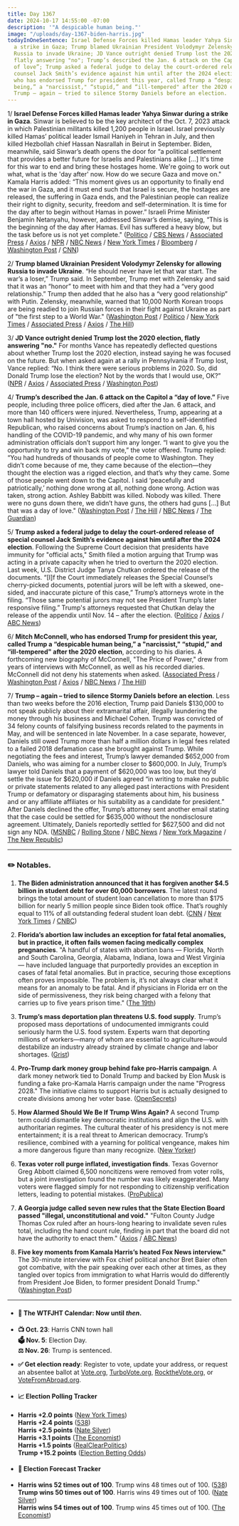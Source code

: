 ```yaml
---
title: Day 1367
date: 2024-10-17 14:55:00 -07:00
description: '"A despicable human being."'
image: "/uploads/day-1367-biden-harris.jpg"
todayInOneSentence: Israel Defense Forces killed Hamas leader Yahya Sinwar during
  a strike in Gaza; Trump blamed Ukrainian President Volodymyr Zelensky for allowing
  Russia to invade Ukraine; JD Vance outright denied Trump lost the 2020 election,
  flatly answering "no"; Trump’s described the Jan. 6 attack on the Capitol a “day
  of love”; Trump asked a federal judge to delay the court-ordered release of special
  counsel Jack Smith’s evidence against him until after the 2024 election; Mitch McConnell,
  who has endorsed Trump for president this year, called Trump a “despicable human
  being,” a "narcissist," “stupid,” and “ill-tempered" after the 2020 election; and
  Trump – again – tried to silence Stormy Daniels before an election.
---
```


1/ **Israel Defense Forces killed Hamas leader Yahya Sinwar during a strike in Gaza**. Sinwar is believed to be the key architect of the Oct. 7, 2023 attack in which Palestinian militants killed 1,200 people in Israel. Israel previously killed Hamas’ political leader Ismail Haniyeh in Tehran in July, and then killed Hezbollah chief Hassan Nasrallah in Beirut in September. Biden, meanwhile, said Sinwar’s death opens the door for “a political settlement that provides a better future for Israelis and Palestinians alike \[...\] It's time for this war to end and bring these hostages home. We're going to work out what, what is the 'day after' now. How do we secure Gaza and move on." Kamala Harris added: “This moment gives us an opportunity to finally end the war in Gaza, and it must end such that Israel is secure, the hostages are released, the suffering in Gaza ends, and the Palestinian people can realize their right to dignity, security, freedom and self-determination. It is time for the day after to begin without Hamas in power.” Israeli Prime Minister Benjamin Netanyahu, however, addressed Sinwar’s demise, saying, “This is the beginning of the day after Hamas. Evil has suffered a heavy blow, but the task before us is not yet complete." ([Politico](https://www.politico.eu/article/israel-killed-hamas-leader-yahya-sinwar-gaza/) / [CBS News](https://www.cbsnews.com/news/israel-yahya-sinwar-hamas-gaza-war-killed-in-rafah-operation/) / [Associated Press](https://apnews.com/article/israel-palestinians-hamas-lebanon-hezbollah-news-10-17-2024-d12ca71945313e601cf10876072f4182) / [Axios](https://www.axios.com/2024/10/17/sinwar-hamas-israel-killed-gaza) / [NPR](https://www.npr.org/2024/10/17/nx-s1-5155921/israel-hamas-leader-yahya-sinwar) / [NBC News](https://www.nbcnews.com/news/world/hamas-leader-yahya-sinwar-israel-investigating-dead-rcna175892) / [New York Times](https://www.nytimes.com/2024/10/17/us/politics/harris-yahya-sinwar-hamas-israel-gaza.html) / [Bloomberg](https://www.bloomberg.com/news/live-blog/2024-10-17/hamas-latest) / [Washington Post](https://www.washingtonpost.com/world/2024/10/17/israel-iran-lebanon-war-news-gaza-hamas/) / [CNN](https://www.cnn.com/world/live-news/israel-iran-gaza-lebanon-10-17-24-intl-hnk/index.html))

2/ **Trump blamed Ukrainian President Volodymyr Zelensky for allowing Russia to invade Ukraine**. “He should never have let that war start. The war’s a loser,” Trump said. In September, Trump met with Zelensky and said that it was an “honor” to meet with him and that they had a “very good relationship.” Trump then added that he also has a “very good relationship” with Putin. Zelensky, meanwhile, warned that 10,000 North Korean troops are being readied to join Russian forces in their fight against Ukraine as part of "the first step to a World War." ([Washington Post](https://www.washingtonpost.com/politics/2024/10/17/trump-zelensky-ukraine-war-start/) / [Politico](https://www.politico.com/news/2024/10/17/trump-zelenskyy-biden-russia-ukraine-war-blame-00184173) / [New York Times](https://www.nytimes.com/2024/10/17/world/europe/zelensky-eu-victory-plan.html) / [Associated Press](https://apnews.com/article/ukraine-zelenskyy-europe-victory-plan-summit-863bd5c70816449e3c92b7c1f767a2ff) / [Axios](https://www.axios.com/2024/10/17/zelensky-north-korea-troops-russia-ukraine) / [The Hill](https://thehill.com/policy/international/4936302-zelensky-ukraine-war-victory-plan/))

3/ **JD Vance outright denied Trump lost the 2020 election, flatly answering "no."** For months Vance has repeatedly deflected questions about whether Trump lost the 2020 election, instead saying he was focused on the future. But when asked again at a rally in Pennsylvania if Trump lost, Vance replied: “No. I think there were serious problems in 2020. So, did Donald Trump lose the election? Not by the words that I would use, OK?” ([NPR](https://www.npr.org/2024/10/16/nx-s1-5155220/jd-vance-donald-trump-2020-election-loss-answer-no) / [Axios](https://www.axios.com/2024/10/16/jd-vance-trump-2020-election-denial) / [Associated Press](https://apnews.com/article/vance-trump-2020-election-3659368bc50e3224e5cc59f76015e096) / [Washington Post](https://www.washingtonpost.com/politics/2024/10/16/vance-2020-election-answer/))

4/ **Trump’s described the Jan. 6 attack on the Capitol a “day of love.”** Five people, including three police officers, died after the Jan. 6 attack, and more than 140 officers were injured. Nevertheless, Trump, appearing at a town hall hosted by Univision, was asked to respond to a self-identified Republican, who raised concerns about Trump’s inaction on Jan. 6, his handling of the COVID-19 pandemic, and why many of his own former administration officials don’t support him any longer. “I want to give you the opportunity to try and win back my vote,” the voter offered. Trump replied: “You had hundreds of thousands of people come to Washington. They didn’t come because of me, they came because of the election—they thought the election was a rigged election, and that’s why they came. Some of those people went down to the Capitol. I said ‘peacefully and patriotically,’ nothing done wrong at all, nothing done wrong. Action was taken, strong action. Ashley Babbitt was killed. Nobody was killed. There were no guns down there, we didn’t have guns, the others had guns \[...\] But that was a day of love." ([Washington Post](https://www.washingtonpost.com/politics/2024/10/17/trump-jan-6-insurrection/) / [The Hill](https://thehill.com/homenews/campaign/4938695-kamala-harris-donald-trump-jan-6-2020-claims/) / [NBC News](https://www.nbcnews.com/politics/2024-election/trump-says-nothing-was-done-wrong-jan-6-republican-voter-confronts-rcna175755) / [The Guardian](https://www.theguardian.com/us-news/live/2024/oct/17/donald-trump-january-6-riot-kamala-harris-us-election-politics-news))

5/ **Trump asked a federal judge to delay the court-ordered release of special counsel Jack Smith’s evidence against him until after the 2024 election**. Following the Supreme Court decision that presidents have immunity for "official acts," Smith filed a motion arguing that Trump was acting in a private capacity when he tried to overturn the 2020 election. Last week, U.S. District Judge Tanya Chutkan ordered the release of the documents. “\[I\]f the Court immediately releases the Special Counsel’s cherry-picked documents, potential jurors will be left with a skewed, one-sided, and inaccurate picture of this case,” Trump’s attorneys wrote in the filing. “Those same potential jurors may not see President Trump’s later responsive filing.” Trump's attorneys requested that Chutkan delay the release of the appendix until Nov. 14 – after the election. ([Politico](https://www.politico.com/live-updates/2024/10/17/2024-elections-live-coverage-updates-analysis/donald-trump-jack-smith-evidence-00184133) / [Axios](https://www.axios.com/2024/10/17/trump-jan-6-case-documents-release-jack-smith) / [ABC News](https://abcnews.go.com/US/trump-asks-judge-jan-6-case-delay-release/story?id=114892192))

6/ **Mitch McConnell, who has endorsed Trump for president this year, called Trump a “despicable human being,” a "narcissist," “stupid,” and “ill-tempered" after the 2020 election**, according to his diaries. A forthcoming new biography of McConnell, "The Price of Power," drew from years of interviews with McConnell, as well as his recorded diaries. McConnell did not deny his statements when asked. ([Associated Press](https://apnews.com/article/mcconnell-trump-biography-election-0a861001d95287e689336504abc2281f) / [Washington Post](https://www.washingtonpost.com/politics/2024/10/17/trump-mcconnell-jan-6-capitol/) / [Axios](https://www.axios.com/2024/10/17/mcconnell-trump-stupid-2020-election-new-book) / [NBC News](https://www.nbcnews.com/politics/congress/mcconnell-privately-called-trump-despicable-human-unfit-office-new-boo-rcna175960) / [The Hill](https://thehill.com/homenews/senate/4938254-mitch-mcconnell-donald-trump-2020-election-book/))

7/ **Trump – again – tried to silence Stormy Daniels before an election**. Less than two weeks before the 2016 election, Trump paid Daniels $130,000 to not speak publicly about their extramarital affair, illegally laundering the money through his business and Michael Cohen. Trump was convicted of 34 felony counts of falsifying business records related to the payments in May, and will be sentenced in late November. In a case separate, however, Daniels still owed Trump more than half a million dollars in legal fees related to a failed 2018 defamation case she brought against Trump. While negotiating the fees and interest, Trump’s lawyer demanded $652,000 from Daniels, who was aiming for a number closer to $600,000. In July, Trump’s lawyer told Daniels that a payment of $620,000 was too low, but they’d settle the issue for $620,000 if Daniels agreed “in writing to make no public or private statements related to any alleged past interactions with President Trump or defamatory or disparaging statements about him, his business and or any affiliate affiliates or his suitability as a candidate for president.” After Daniels declined the offer, Trump’s attorney sent another email stating that the case could be settled for $635,000 without the nondisclosure agreement. Ultimately, Daniels reportedly settled for $627,500 and did not sign any NDA. ([MSNBC](https://www.msnbc.com/rachel-maddow-show/maddowblog/trumps-legal-team-tried-keep-stormy-daniels-quiet-yes-rcna175887) / [Rolling Stone](https://www.rollingstone.com/politics/politics-news/trump-tries-to-silence-stormy-daniels-again-1235135930/) / [NBC News](https://www.nbcnews.com/politics/2024-election/trumps-legal-team-tried-keep-stormy-daniels-quiet-ahead-2024-election-rcna175828) / [New York Magazine](https://nymag.com/intelligencer/article/trump-stormy-daniels-hush-money-2024-rachel-maddow.html) / [The New Republic](https://newrepublic.com/post/187257/donald-trump-stormy-daniels-new-offer-hush-money))

---

### ✏️ Notables.

1. **The Biden administration announced that it has forgiven another $4.5 billion in student debt for over 60,000 borrowers**. The latest round brings the total amount of student loan cancellation to more than $175 billion for nearly 5 million people since Biden took office. That’s roughly equal to 11% of all outstanding federal student loan debt. ([CNN](https://www.cnn.com/2024/10/17/politics/biden-student-loan-forgiveness/index.html) / [New York Times](https://www.nytimes.com/2024/10/17/us/politics/student-loans-public-service.html) / [CNBC](https://www.cnbc.com/2024/10/17/student-loan-forgiveness-biden-public-service-debt.html))

2. **Florida’s abortion law includes an exception for fatal fetal anomalies, but in practice, it often fails women facing medically complex pregnancies**. "A handful of states with abortion bans — Florida, North and South Carolina, Georgia, Alabama, Indiana, Iowa and West Virginia — have included language that purportedly provides an exception in cases of fatal fetal anomalies. But in practice, securing those exceptions often proves impossible. The problem is, it’s not always clear what it means for an anomaly to be fatal. And if physicians in Florida err on the side of permissiveness, they risk being charged with a felony that carries up to five years prison time." ([The 19th](https://19thnews.org/2024/10/floridas-abortion-ban-fetal-anomalies/))

3. **Trump’s mass deportation plan threatens U.S. food supply**. Trump’s proposed mass deportations of undocumented immigrants could seriously harm the U.S. food system. Experts warn that deporting millions of workers—many of whom are essential to agriculture—would destabilize an industry already strained by climate change and labor shortages. ([Grist](https://grist.org/food-and-agriculture/mass-deportation-food-trump-immigration-agricultural-workers-us-labor-supply/))

4. **Pro-Trump dark money group behind fake pro-Harris campaign**. A dark money network tied to Donald Trump and backed by Elon Musk is funding a fake pro-Kamala Harris campaign under the name "Progress 2028." The initiative claims to support Harris but is actually designed to create divisions among her voter base. ([OpenSecrets](https://www.opensecrets.org/news/2024/10/pro-trump-dark-money-network-tied-to-elon-musk-behind-fake-pro-harris-campaign-scheme))

5. **How Alarmed Should We Be If Trump Wins Again?** A second Trump term could dismantle key democratic institutions and align the U.S. with authoritarian regimes. The cultural theater of his presidency is not mere entertainment; it is a real threat to American democracy. Trump’s resilience, combined with a yearning for political vengeance, makes him a more dangerous figure than many recognize. ([New Yorker](https://www.newyorker.com/magazine/2024/10/21/how-alarmed-should-we-be-if-trump-wins-again))

6. **Texas voter roll purge inflated, investigation finds**. Texas Governor Greg Abbott claimed 6,500 noncitizens were removed from voter rolls, but a joint investigation found the number was likely exaggerated. Many voters were flagged simply for not responding to citizenship verification letters, leading to potential mistakes. ([ProPublica](https://www.propublica.org/article/texas-noncitizen-voter-roll-removal-included-americans))

7. **A Georgia judge called seven new rules that the State Election Board passed "illegal, unconstitutional and void."** "Fulton County Judge Thomas Cox ruled after an hours-long hearing to invalidate seven rules total, including the hand count rule, finding in part that the board did not have the authority to enact them." ([Axios](https://www.axios.com/2024/10/17/georgia-election-rules-trump-judge-blocks-changes) / [ABC News](https://abcnews.go.com/Politics/georgia-judge-invalidates-controversial-election-rules/story?id=114875224))

8. **Five key moments from Kamala Harris’s heated Fox News interview."** The 30-minute interview with Fox chief political anchor Bret Baier often got combative, with the pair speaking over each other at times, as they tangled over topics from immigration to what Harris would do differently from President Joe Biden, to former president Donald Trump." ([Washington Post](https://www.washingtonpost.com/politics/2024/10/17/kamala-harris-fox-news-bret-baier/))

---

* #### 📅 The WTFJHT Calendar: Now until *then*.

* **📺 Oct. 23**: Harris CNN town hall \
  **🗳️ Nov. 5**: Election Day. \
  **⚖️ Nov. 26**: Trump is sentenced.

* **✅ Get election ready**: Register to vote, update your address, or request an absentee ballot at [Vote.org](https://www.vote.org/), [TurboVote.org](https://turbovote.org/), [RocktheVote.org](https://www.rockthevote.org/), or [VoteFromAbroad.org](https://www.votefromabroad.org/).

* #### 📈 Election Polling Tracker

* **Harris \+2.0 points** ([New York Times](https://www.nytimes.com/interactive/2024/us/elections/polls-president.html)) \
  **Harris \+2.4 points** ([538](https://projects.fivethirtyeight.com/polls/president-general/2024/national/)) \
  **Harris \+2.5 points** ([Nate Silver](https://www.natesilver.net/p/nate-silver-2024-president-election-polls-model)) \
  **Harris \+3.1 points** ([The Economist](https://www.economist.com/interactive/us-2024-election/trump-harris-polls)) \
  **Harris \+1.5 points** ([RealClearPolitics](https://www.realclearpolling.com/polls/president/general/2024/trump-vs-harris)) \
  **Trump \+15.2 points** ([Election Betting Odds](https://www.electionbettingodds.com/))

* #### 🔮 Election Forecast Tracker

* **Harris wins 52 times out of 100**. Trump wins 48 times out of 100. ([538](https://projects.fivethirtyeight.com/2024-election-forecast/)) \
  **Trump wins 50 times out of 100**. Harris wins 49 times out of 100. ([Nate Silver](https://www.natesilver.net/p/nate-silver-2024-president-election-polls-model)) \
  **Harris wins 54 times out of 100**. Trump wins 45 times out of 100. ([The Economist](https://www.economist.com/interactive/us-2024-election/prediction-model/president/))